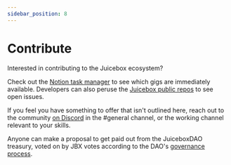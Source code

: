 ```yaml
---
sidebar_position: 8
---
```


# Contribute

Interested in contributing to the Juicebox ecosystem?

Check out the [Notion task manager](https://juicebox.notion.site/Workspace-1d90d66410c243f2ac9074d1545e23e3) to see which gigs are immediately available. Developers can also peruse the [Juicebox public repos](https://github.com/jbx-protocol/) to see open issues.

If you feel you have something to offer that isn't outlined here, reach out to the community [on Discord](https://discord.gg/juicebox) in the #general channel, or the working channel relevant to your skills.

Anyone can make a proposal to get paid out from the JuiceboxDAO treasury, voted on by JBX votes according to the DAO's [governance process](/dao/process.md).
